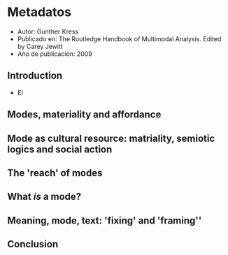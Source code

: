 # Metadatos
- Autor: Gunther Kress
- Publicado en: The Routledge Handbook of Multimodal Analysis. Edited by Carey Jewitt
- Año de publicación: 2009

## Introduction
- El
## Modes, materiality and affordance
## Mode as cultural resource: matriality, semiotic logics and social action
## The 'reach' of modes
## What *is* a mode?
## Meaning, mode, text: 'fixing' and 'framing''
## Conclusion